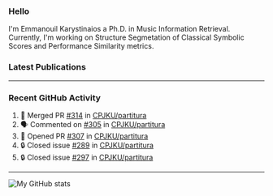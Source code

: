 ### Hello

I'm Emmanouil Karystinaios a Ph.D. in Music Information Retrieval.
Currently, I'm working on Structure Segmetation of Classical Symbolic Scores and Performance Similarity metrics.


### Latest Publications

<!-- BLOG-POST-LIST:START -->
<!-- BLOG-POST-LIST:END -->

---

### Recent GitHub Activity
  
<!--START_SECTION:activity-->
1. 🎉 Merged PR [#314](https://github.com/CPJKU/partitura/pull/314) in [CPJKU/partitura](https://github.com/CPJKU/partitura)
2. 🗣 Commented on [#305](https://github.com/CPJKU/partitura/issues/305#issuecomment-1717290297) in [CPJKU/partitura](https://github.com/CPJKU/partitura)
3. 💪 Opened PR [#307](https://github.com/CPJKU/partitura/pull/307) in [CPJKU/partitura](https://github.com/CPJKU/partitura)
4. 🔒 Closed issue [#289](https://github.com/CPJKU/partitura/issues/289) in [CPJKU/partitura](https://github.com/CPJKU/partitura)
5. 🔒 Closed issue [#297](https://github.com/CPJKU/partitura/issues/297) in [CPJKU/partitura](https://github.com/CPJKU/partitura)
<!--END_SECTION:activity-->

---

![My GitHub stats](https://github-readme-stats.vercel.app/api?username=manoskary&show_icons=true&theme=radical)


<!--
**manoskary/manoskary** is a ✨ _special_ ✨ repository because its `README.md` (this file) appears on your GitHub profile.

Here are some ideas to get you started:

- 🔭 I’m currently working on ...
- 🌱 I’m currently learning ...
- 👯 I’m looking to collaborate on ...
- 🤔 I’m looking for help with ...
- 💬 Ask me about ...
- 📫 How to reach me: ...
- 😄 Pronouns: ...
- ⚡ Fun fact: ...
-->

